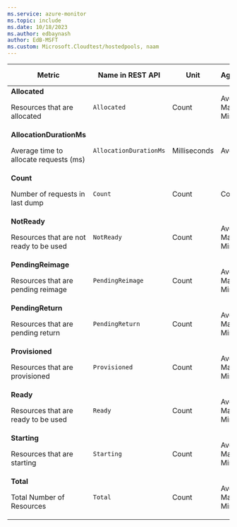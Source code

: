 ```yaml
---
ms.service: azure-monitor
ms.topic: include
ms.date: 10/18/2023
ms.author: edbaynash
author: EdB-MSFT
ms.custom: Microsoft.Cloudtest/hostedpools, naam
---
```

<!--
NOTE:  This content is automatically generated using API calls to Azure. 
Any edits made on these files will be overwritten in the next run of the script. 
There is no benefit in editing these files directly.  
-->
  
  
|Metric|Name in REST API|Unit|Aggregation|Dimensions|Time Grains|DS Export|
|---|---|---|---|---|---|---|
|**Allocated**<p><p>Resources that are allocated |`Allocated` |Count |Average, Maximum, Minimum |`PoolId`, `SKU`, `Images`, `ProviderName`|PT1M |Yes|
|**AllocationDurationMs**<p><p>Average time to allocate requests (ms) |`AllocationDurationMs` |Milliseconds |Average |`PoolId`, `Type`, `ResourceRequestType`, `Image`|PT1M |Yes|
|**Count**<p><p>Number of requests in last dump |`Count` |Count |Count |`RequestType`, `Status`, `PoolId`, `Type`, `ErrorCode`, `FailureStage`|PT1M |Yes|
|**NotReady**<p><p>Resources that are not ready to be used |`NotReady` |Count |Average, Maximum, Minimum |`PoolId`, `SKU`, `Images`, `ProviderName`|PT1M |Yes|
|**PendingReimage**<p><p>Resources that are pending reimage |`PendingReimage` |Count |Average, Maximum, Minimum |`PoolId`, `SKU`, `Images`, `ProviderName`|PT1M |Yes|
|**PendingReturn**<p><p>Resources that are pending return |`PendingReturn` |Count |Average, Maximum, Minimum |`PoolId`, `SKU`, `Images`, `ProviderName`|PT1M |Yes|
|**Provisioned**<p><p>Resources that are provisioned |`Provisioned` |Count |Average, Maximum, Minimum |`PoolId`, `SKU`, `Images`, `ProviderName`|PT1M |Yes|
|**Ready**<p><p>Resources that are ready to be used |`Ready` |Count |Average, Maximum, Minimum |`PoolId`, `SKU`, `Images`, `ProviderName`|PT1M |Yes|
|**Starting**<p><p>Resources that are starting |`Starting` |Count |Average, Maximum, Minimum |`PoolId`, `SKU`, `Images`, `ProviderName`|PT1M |Yes|
|**Total**<p><p>Total Number of Resources |`Total` |Count |Average, Maximum, Minimum |`PoolId`, `SKU`, `Images`, `ProviderName`|PT1M |Yes|